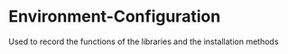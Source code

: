 # Environment-Configuration
Used to record the functions of the libraries and the installation methods

